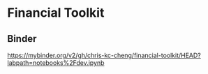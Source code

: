 # Financial Toolkit

## Binder
https://mybinder.org/v2/gh/chris-kc-cheng/financial-toolkit/HEAD?labpath=notebooks%2Fdev.ipynb
